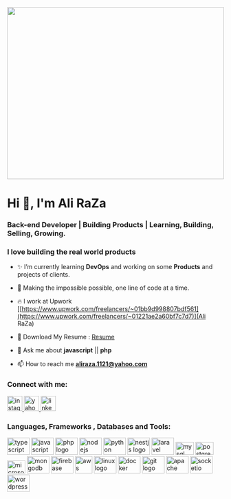 <div align="center">
  <img height="400" width="100%" src="https://images.unsplash.com/photo-1605379399642-870262d3d051?ixlib=rb-4.0.3&ixid=MnwxMjA3fDB8MHxwaG90by1wYWdlfHx8fGVufDB8fHx8&auto=format&fit=crop&w=1812&q=80"  />
</div>

<h1 align="left">Hi 👋, I'm Ali RaZa</h1>
<h3 align="left">Back-end Developer | Building Products | Learning, Building, Selling, Growing.</h3>
<h3 align="left"> I love building the real world products</h3>

- ✨ I’m currently learning **DevOps** and working on some **Products** and projects of clients.

- 🚀 Making the impossible possible, one line of code at a time.


- 🔥 I work at Upwork [[https://www.upwork.com/freelancers/~01bb9d998807bdf561](https://www.upwork.com/freelancers/~01221ae2a60bf7c7d7)](Ali RaZa)

-  🌈 Download My Resume : [Resume](https://www.canva.com/design/DAGBGSJrnLU/BQ0o6zwRnPgPy30kEKzcPQ/view) 

- 💬 Ask me about **javascript** || **php**

- 📫 How to reach me [**aliraza.1121@yahoo.com**](mailto:aliraza.1121@yahoo.com)

<h3 align="left">Connect with me:</h3>
<div align="left">
  <a href="https://www.instagram.com/sahibzadaa.aliraza/?hl=en" target="_blank">
    <img src="https://img.shields.io/static/v1?message=Instagram&logo=instagram&label=&color=E4405F&logoColor=white&labelColor=&style=for-the-badge" height="35" alt="instagram logo"  />
  </a>
  <a href="mailto:aliraza.1121@yahoo.com" target="_blank">
    <img src="https://img.shields.io/static/v1?message=Yahoo&logo=yahoo&label=&color=8806ce&logoColor=white&labelColor=&style=for-the-badge" height="35" alt="yahoo logo"  />
  </a>
  <a href="https://www.linkedin.com/in/sahibzada-ali-raza/" target="_blank">
    <img src="https://img.shields.io/static/v1?message=LinkedIn&logo=linkedin&label=&color=0077B5&logoColor=white&labelColor=&style=for-the-badge" height="35" alt="linkedin logo"  />
  </a>
</div>

<h3 align="left">Languages, Frameworks , Databases and Tools:</h3>
<div align="left">
  <img src="https://cdn.jsdelivr.net/gh/devicons/devicon/icons/typescript/typescript-original.svg" height="40" width="52" alt="typescript logo"  />
  <img src="https://cdn.jsdelivr.net/gh/devicons/devicon/icons/javascript/javascript-original.svg" height="40" width="52" alt="javascript logo"  />
  <img src="https://cdn.jsdelivr.net/gh/devicons/devicon/icons/php/php-original.svg" height="40" width="52" alt="php logo"  />
  <img src="https://cdn.jsdelivr.net/gh/devicons/devicon/icons/nodejs/nodejs-original.svg" height="40" width="52" alt="nodejs logo"  />
  <img src="https://cdn.jsdelivr.net/gh/devicons/devicon/icons/python/python-original-wordmark.svg" height="40" width="52" alt="python logo"  />

   <img src="https://cdn.jsdelivr.net/gh/devicons/devicon@latest/icons/nestjs/nestjs-original-wordmark.svg" height="40" width="52" alt="nestjs logo" />
  <img src="https://cdn.jsdelivr.net/gh/devicons/devicon@latest/icons/laravel/laravel-original.svg" height="40" width="52" alt="laravel logo"  />
  
  <img src="https://cdn.jsdelivr.net/gh/devicons/devicon/icons/mysql/mysql-original.svg"  height="30" width="42" alt="mysql logo" />
  <img src="https://cdn.jsdelivr.net/gh/devicons/devicon/icons/postgresql/postgresql-original.svg" height="30" width="42" alt="postgresql logo"  />
  <img src="https://cdn.jsdelivr.net/gh/devicons/devicon/icons/microsoftsqlserver/microsoftsqlserver-plain.svg" height="30" width="42" alt="microsoftsqlserver logo"  />
   <img src="https://cdn.jsdelivr.net/gh/devicons/devicon/icons/mongodb/mongodb-original.svg" height="40" width="52" alt="mongodb logo"  />
  <img src="https://cdn.jsdelivr.net/gh/devicons/devicon/icons/firebase/firebase-plain.svg" height="40" width="52" alt="firebase logo"  />
  <img src="https://cdn.jsdelivr.net/gh/devicons/devicon/icons/amazonwebservices/amazonwebservices-original-wordmark.svg" height="40" width="40" alt="aws logo"  />
    <img src="https://cdn.jsdelivr.net/gh/devicons/devicon/icons/linux/linux-original.svg" height="40" width="52" alt="linux logo"  />
  <img src="https://cdn.jsdelivr.net/gh/devicons/devicon/icons/docker/docker-original.svg" height="40" width="52" alt="docker logo"  />
   <img src="https://cdn.jsdelivr.net/gh/devicons/devicon/icons/git/git-plain-wordmark.svg" height="40" width="52" alt="git logo" />
<img src="https://cdn.jsdelivr.net/gh/devicons/devicon/icons/apache/apache-original-wordmark.svg" height="40" width="52" alt="apache logo" />


  <img src="https://cdn.jsdelivr.net/gh/devicons/devicon/icons/socketio/socketio-original-wordmark.svg" height="40" width="52" alt="socketio logo"  />
  <img src="https://cdn.jsdelivr.net/gh/devicons/devicon/icons/wordpress/wordpress-original.svg" height="40" width="52" alt="wordpress logo"  />




</div>
